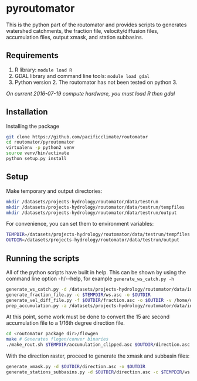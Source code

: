 # pyroutomator

This is the python part of the routomator and provides scripts to generates watershed catchments, the fraction file, velocity/diffusion files, accumulation files, output xmask, and station subbasins.

## Requirements

1. R library: `module load R`
1. GDAL library and command line tools: `module load gdal`
1. Python version 2. The routomator has not been tested on python 3.

*On current 2016-07-19 compute hardware, you must load R _then_ gdal*

## Installation

Installing the package

```bash
git clone https://github.com/pacificclimate/routomator
cd routomator/pyroutomator
virtualenv -p python2 venv
source venv/bin/activate
python setup.py install
```

## Setup

Make temporary and output directories:

```bash
mkdir /datasets/projects-hydrology/routomator/data/testrun
mkdir /datasets/projects-hydrology/routomator/data/testrun/tempfiles
mkdir /datasets/projects-hydrology/routomator/data/testrun/output
```

For convenience, you can set them to environment variables:

```bash
TEMPDIR=/datasets/projects-hydrology/routomator/data/testrun/tempfiles
OUTDIR=/datasets/projects-hydrology/routomator/data/testrun/output
```

## Running the scripts

All of the python scripts have built in help.  This can be shown by using the command line option -h/--help, for example `generate_ws_catch.py -h`

```bash
generate_ws_catch.py -d /datasets/projects-hydrology/routomator/data/input/flow-dir-15.asc -l 49.2270,-121.8400 -t $TEMPDIR
generate_fraction_file.py -c $TEMPDIR/ws.asc -o $OUTDIR
generate_vel_diff_file.py -f $OUTDIR/fraction.asc -o $OUTDIR -v /home/data/gis/vic_bc/vegetation/majority1km2_wgs84_gen2_extent.shp
prep_accumulation.py -a /datasets/projects-hydrology/routomator/data/input/flow-acc-15.asc -c $TEMPDIR/ws.asc -o $OUTDIR -t $TEMPDIR
```

At this point, some work must be done to convert the 15 arc second accumulation file to a 1/16th degree direction file.

```bash
cd <routomator package dir>/flowgen
make # Generates flogen/conver binaries
./make_rout.sh $TEMPDIR/accumulation_clipped.asc $OUTDIR/direction.asc
```

With the direction raster, proceed to generate the xmask and subbasin files:

```bash
generate_xmask.py -d $OUTDIR/direction.asc -o $OUTDIR
generate_stations_subbasins.py -d $OUTDIR/direction.asc -c $TEMPDIR/ws.asc -s "/home/data/gis/basedata/HYDAT_STN/Canada Hydat/canada_hydat_gt_500km2_catch_wgs84.shp" -o $OUTDIR -t $TEMPDIR --overwrite
```
